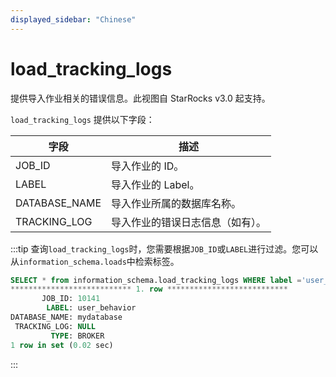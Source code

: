 ```yaml
---
displayed_sidebar: "Chinese"
---
```


# load_tracking_logs

提供导入作业相关的错误信息。此视图自 StarRocks v3.0 起支持。

`load_tracking_logs` 提供以下字段：

| **字段**      | **描述**                         |
| ------------- | -------------------------------- |
| JOB_ID        | 导入作业的 ID。                  |
| LABEL         | 导入作业的 Label。               |
| DATABASE_NAME | 导入作业所属的数据库名称。       |
| TRACKING_LOG  | 导入作业的错误日志信息（如有）。 |

:::tip
查询`load_tracking_logs`时，您需要根据`JOB_ID`或`LABEL`进行过滤。您可以从`information_schema.loads`中检索标签。

```sql
SELECT * from information_schema.load_tracking_logs WHERE label ='user_behavior'\G
*************************** 1. row ***************************
       JOB_ID: 10141
        LABEL: user_behavior
DATABASE_NAME: mydatabase
 TRACKING_LOG: NULL
         TYPE: BROKER
1 row in set (0.02 sec)
```
:::
